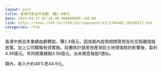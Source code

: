 ```yaml
---
layout: post
title: 香港中旅去年扭虧　賺2.4億元
date: 2024-03-27 07:28:40.000000000 +08:00
link: https://news.rthk.hk/rthk/ch/component/k2/1746402-20240327.htm
categories: rthk
---
```


香港中旅去年業績由虧轉盈，賺2.4億元，因為期內疫情相關管控及社交距離措施放寬，加上公司戰略有效實施。前撇除計提房地產項目土地增值稅的影響後，盈利4.36億元。年同期業績蝕3.56億元。派末期息每股1港仙。

期內，收入升約48%至44.9元。
